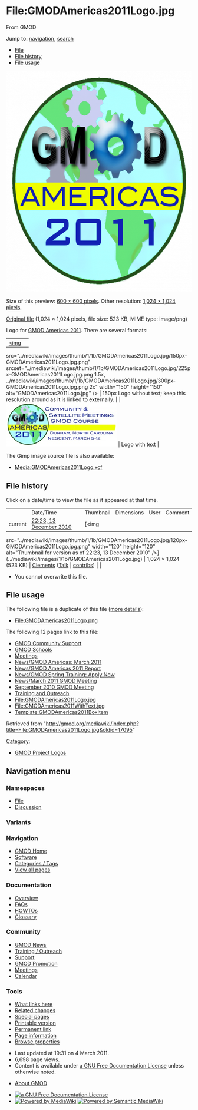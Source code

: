 <div id="mw-page-base" class="noprint">

</div>

<div id="mw-head-base" class="noprint">

</div>

<div id="content" class="mw-body" role="main">

<span id="top"></span>

<div id="mw-js-message" style="display:none;">

</div>



# <span dir="auto">File:GMODAmericas2011Logo.jpg</span>

<div id="bodyContent">

<div id="siteSub">

From GMOD

</div>

<div id="contentSub">

</div>

<div id="jump-to-nav" class="mw-jump">

Jump to: [navigation](#mw-navigation), [search](#p-search)

</div>

<div id="mw-content-text">

- [File](#file)
- [File history](#filehistory)
- [File usage](#filelinks)

<div id="file" class="fullImageLink">

[<img
src="../mediawiki/images/thumb/1/1b/GMODAmericas2011Logo.jpg/600px-GMODAmericas2011Logo.jpg.png"
srcset="../mediawiki/images/thumb/1/1b/GMODAmericas2011Logo.jpg/900px-GMODAmericas2011Logo.jpg.png 1.5x, ../mediawiki/images/1/1b/GMODAmericas2011Logo.jpg 2x"
width="600" height="600" alt="File:GMODAmericas2011Logo.jpg" />](../mediawiki/images/1/1b/GMODAmericas2011Logo.jpg)

<div class="mw-filepage-resolutioninfo">

Size of this preview: <a
href="../mediawiki/images/thumb/1/1b/GMODAmericas2011Logo.jpg/600px-GMODAmericas2011Logo.jpg.png"
class="mw-thumbnail-link">600 × 600 pixels</a>.
<span class="mw-filepage-other-resolutions">Other resolution:
<a href="../mediawiki/images/1/1b/GMODAmericas2011Logo.jpg"
class="mw-thumbnail-link">1,024 × 1,024 pixels</a>.</span>

</div>

</div>

<div class="fullMedia">

<a href="../mediawiki/images/1/1b/GMODAmericas2011Logo.jpg"
class="internal" title="GMODAmericas2011Logo.jpg">Original file</a>
‎<span class="fileInfo">(1,024 × 1,024 pixels, file size: 523 KB, MIME
type: image/png)</span>

</div>

<div id="mw-imagepage-content" class="mw-content-ltr" lang="en"
dir="ltr">

Logo for [GMOD Americas 2011](GMOD_Americas_2011 "GMOD Americas 2011").
There are several formats:

|  |  |
|----|----|
| <a href="File:GMODAmericas2011Logo.jpg" class="image"><img
src="../mediawiki/images/thumb/1/1b/GMODAmericas2011Logo.jpg/150px-GMODAmericas2011Logo.jpg.png"
srcset="../mediawiki/images/thumb/1/1b/GMODAmericas2011Logo.jpg/225px-GMODAmericas2011Logo.jpg.png 1.5x, ../mediawiki/images/thumb/1/1b/GMODAmericas2011Logo.jpg/300px-GMODAmericas2011Logo.jpg.png 2x"
width="150" height="150" alt="GMODAmericas2011Logo.jpg" /></a> | 150px Logo without text; keep this resolution around as it is linked to externally. |
| <a href="File:GMODAmericas2011WithText.jpg" class="image"><img
src="../mediawiki/images/thumb/9/94/GMODAmericas2011WithText.jpg/300px-GMODAmericas2011WithText.jpg"
srcset="../mediawiki/images/thumb/9/94/GMODAmericas2011WithText.jpg/450px-GMODAmericas2011WithText.jpg 1.5x, ../mediawiki/images/thumb/9/94/GMODAmericas2011WithText.jpg/600px-GMODAmericas2011WithText.jpg 2x"
width="300" height="119" alt="GMODAmericas2011WithText.jpg" /></a> | Logo with text |

The Gimp image source file is also available:

- <a href="../mediawiki/images/2/2c/GMODAmericas2011Logo.xcf"
  class="internal"
  title="GMODAmericas2011Logo.xcf">Media:GMODAmericas2011Logo.xcf</a>

</div>

## File history

<div id="mw-imagepage-section-filehistory">

Click on a date/time to view the file as it appeared at that time.

|  |  |  |  |  |  |
|----|----|----|----|----|----|
|  | Date/Time | Thumbnail | Dimensions | User | Comment |
| current | [22:23, 13 December 2010](../mediawiki/images/1/1b/GMODAmericas2011Logo.jpg) | [<img
src="../mediawiki/images/thumb/1/1b/GMODAmericas2011Logo.jpg/120px-GMODAmericas2011Logo.jpg.png"
width="120" height="120"
alt="Thumbnail for version as of 22:23, 13 December 2010" />](../mediawiki/images/1/1b/GMODAmericas2011Logo.jpg) | 1,024 × 1,024 <span style="white-space: nowrap;">(523 KB)</span> | <a href="User:Clements" class="mw-userlink"
title="User:Clements">Clements</a> <span style="white-space: nowrap;"> <span class="mw-usertoollinks">(<a
href="http://gmod.org/mediawiki/index.php?title=User_talk:Clements&amp;action=edit&amp;redlink=1"
class="new" title="User talk:Clements (page does not exist)">Talk</a> \| [contribs](Special:Contributions/Clements "Special:Contributions/Clements"))</span></span> |  |

</div>

- <span id="mw-imagepage-upload-disallowed">You cannot overwrite this
  file.</span>

## File usage

<div id="mw-imagepage-section-duplicates">

The following file is a duplicate of this file ([more
details](Special:FileDuplicateSearch/GMODAmericas2011Logo.jpg "Special:FileDuplicateSearch/GMODAmericas2011Logo.jpg")):

- <File:GMODAmericas2011Logo.png>

</div>

<div id="mw-imagepage-section-linkstoimage">

The following 12 pages link to this file:

- [GMOD Community
  Support](GMOD_Community_Support "GMOD Community Support")
- [GMOD Schools](GMOD_Schools "GMOD Schools")
- [Meetings](Meetings "Meetings")
- [News/GMOD Americas: March
  2011](News/GMOD_Americas:_March_2011 "News/GMOD Americas: March 2011")
- [News/GMOD Americas 2011
  Report](News/GMOD_Americas_2011_Report "News/GMOD Americas 2011 Report")
- [News/GMOD Spring Training: Apply
  Now](News/GMOD_Spring_Training:_Apply_Now "News/GMOD Spring Training: Apply Now")
- [News/March 2011 GMOD
  Meeting](News/March_2011_GMOD_Meeting "News/March 2011 GMOD Meeting")
- [September 2010 GMOD
  Meeting](September_2010_GMOD_Meeting "September 2010 GMOD Meeting")
- [Training and Outreach](Training_and_Outreach "Training and Outreach")
- <File:GMODAmericas2011Logo.jpg>
- <File:GMODAmericas2011WithText.jpg>
- [Template:GMODAmericas2011BoxItem](Template:GMODAmericas2011BoxItem "Template:GMODAmericas2011BoxItem")

</div>

</div>

<div class="printfooter">

Retrieved from
"<http://gmod.org/mediawiki/index.php?title=File:GMODAmericas2011Logo.jpg&oldid=17095>"

</div>

<div id="catlinks" class="catlinks">

<div id="mw-normal-catlinks" class="mw-normal-catlinks">

[Category](Special:Categories "Special:Categories"):

- [GMOD Project
  Logos](Category:GMOD_Project_Logos "Category:GMOD Project Logos")

</div>

</div>

<div class="visualClear">

</div>

</div>

</div>

<div id="mw-navigation">

## Navigation menu

<div id="mw-head">



<div id="left-navigation">

<div id="p-namespaces" class="vectorTabs" role="navigation"
aria-labelledby="p-namespaces-label">

### Namespaces

- <span id="ca-nstab-image"><a href="File:GMODAmericas2011Logo.jpg" accesskey="c"
  title="View the file page [c]">File</a></span>
- <span id="ca-talk"><a
  href="http://gmod.org/mediawiki/index.php?title=File_talk:GMODAmericas2011Logo.jpg&amp;action=edit&amp;redlink=1"
  accesskey="t"
  title="Discussion about the content page [t]">Discussion</a></span>

</div>

<div id="p-variants" class="vectorMenu emptyPortlet" role="navigation"
aria-labelledby="p-variants-label">

### 

### Variants[](#)

<div class="menu">

</div>

</div>

</div>

<div id="right-navigation">





</div>



</div>

</div>

</div>

<div id="mw-panel">

<div id="p-logo" role="banner">

<a href="Main_Page"
style="background-image: url(../images/GMOD-cogs.png);"
title="Visit the main page"></a>

</div>

<div id="p-Navigation" class="portal" role="navigation"
aria-labelledby="p-Navigation-label">

### Navigation

<div class="body">

- <span id="n-GMOD-Home">[GMOD Home](Main_Page)</span>
- <span id="n-Software">[Software](GMOD_Components)</span>
- <span id="n-Categories-.2F-Tags">[Categories /
  Tags](Categories)</span>
- <span id="n-View-all-pages">[View all pages](Special:AllPages)</span>

</div>

</div>

<div id="p-Documentation" class="portal" role="navigation"
aria-labelledby="p-Documentation-label">

### Documentation

<div class="body">

- <span id="n-Overview">[Overview](Overview)</span>
- <span id="n-FAQs">[FAQs](Category:FAQ)</span>
- <span id="n-HOWTOs">[HOWTOs](Category:HOWTO)</span>
- <span id="n-Glossary">[Glossary](Glossary)</span>

</div>

</div>

<div id="p-Community" class="portal" role="navigation"
aria-labelledby="p-Community-label">

### Community

<div class="body">

- <span id="n-GMOD-News">[GMOD News](GMOD_News)</span>
- <span id="n-Training-.2F-Outreach">[Training /
  Outreach](Training_and_Outreach)</span>
- <span id="n-Support">[Support](Support)</span>
- <span id="n-GMOD-Promotion">[GMOD Promotion](GMOD_Promotion)</span>
- <span id="n-Meetings">[Meetings](Meetings)</span>
- <span id="n-Calendar">[Calendar](Calendar)</span>

</div>

</div>

<div id="p-tb" class="portal" role="navigation"
aria-labelledby="p-tb-label">

### Tools

<div class="body">

- <span id="t-whatlinkshere"><a href="Special:WhatLinksHere/File:GMODAmericas2011Logo.jpg"
  accesskey="j" title="A list of all wiki pages that link here [j]">What
  links here</a></span>
- <span id="t-recentchangeslinked"><a href="Special:RecentChangesLinked/File:GMODAmericas2011Logo.jpg"
  accesskey="k"
  title="Recent changes in pages linked from this page [k]">Related
  changes</a></span>
- <span id="t-specialpages"><a href="Special:SpecialPages" accesskey="q"
  title="A list of all special pages [q]">Special pages</a></span>
- <span id="t-print"><a
  href="http://gmod.org/mediawiki/index.php?title=File:GMODAmericas2011Logo.jpg&amp;printable=yes"
  rel="alternate" accesskey="p"
  title="Printable version of this page [p]">Printable version</a></span>
- <span id="t-permalink">[Permanent
  link](http://gmod.org/mediawiki/index.php?title=File:GMODAmericas2011Logo.jpg&oldid=17095 "Permanent link to this revision of the page")</span>
- <span id="t-info">[Page
  information](http://gmod.org/mediawiki/index.php?title=File:GMODAmericas2011Logo.jpg&action=info)</span>
- <span id="t-smwbrowselink"><a href="Special:Browse/File:GMODAmericas2011Logo.jpg"
  rel="smw-browse">Browse properties</a></span>

</div>

</div>

</div>

</div>

<div id="footer" role="contentinfo">

- <span id="footer-info-lastmod">Last updated at 19:31 on 4 March
  2011.</span>
- <span id="footer-info-viewcount">6,698 page views.</span>
- <span id="footer-info-copyright">Content is available under
  <a href="http://www.gnu.org/licenses/fdl-1.3.html" class="external"
  rel="nofollow">a GNU Free Documentation License</a> unless otherwise
  noted.</span>

<!-- -->

- <span id="footer-places-about">[About
  GMOD](GMOD:About "GMOD:About")</span>

<!-- -->

- <span id="footer-copyrightico">[<img src="http://www.gnu.org/graphics/gfdl-logo-small.png" width="88"
  height="31" alt="a GNU Free Documentation License" />](http://www.gnu.org/licenses/fdl-1.3.html)</span>
- <span id="footer-poweredbyico">[<img
  src="../mediawiki/skins/common/images/poweredby_mediawiki_88x31.png"
  width="88" height="31" alt="Powered by MediaWiki" />](http://www.mediawiki.org/)
  [<img
  src="../mediawiki/extensions/SemanticMediaWiki/resources/images/smw_button.png"
  width="88" height="31" alt="Powered by Semantic MediaWiki" />](https://www.semantic-mediawiki.org/wiki/Semantic_MediaWiki)</span>

<div style="clear:both">

</div>

</div>
